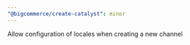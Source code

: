 ```yaml
---
"@bigcommerce/create-catalyst": minor
---
```


Allow configuration of locales when creating a new channel
